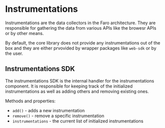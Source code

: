 # Instrumentations

Instrumentations are the data collectors in the Faro architecture. They are responsible for gathering the data from
various APIs like the browesr APIs or by other means.

By default, the core library does not provide any instrumentations out of the box and they are either prvovided by
wrapper packages like `web-sdk` or by the user.

## Instrumentations SDK

The instrumentations SDK is the internal handler for the instrumentations component. It is responsible for keeping track
of the initialized instrumentations as well as adding others and removing existing ones.

Methods and properties:

- `add()` - adds a new instrumentation
- `remove()` - remove a specific instrumentation
- `instrumentations` - the current list of initialized instrumentations
